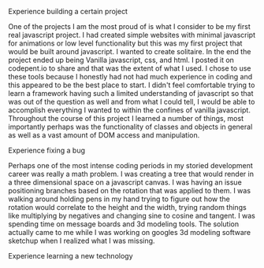 Experience building a certain project

One of the projects I am the most proud of is what I consider to be my first real javascript project. I had created simple websites with minimal javascript for animations or low level functionality but this was my first project that would be built around javascript. I wanted to create solitaire. In the end the project ended up being Vanilla javascript, css, and html. I posted it on codepent.io to share and that was the extent of what I used. I chose to use these tools because I honestly had not had much experience in coding and this appeared to be the best place to start. I didn't feel comfortable trying to learn a framework having such a limited understanding of javascript so that was out of the question as well and from what I could tell, I would be able to accomplish everything I wanted to within the confines of vanilla javascript. Throughout the course of this project I learned a number of things, most importantly perhaps was the functionality of classes and objects in general as well as a vast amount of DOM access and manipulation.

Experience fixing a bug

Perhaps one of the most intense coding periods in my storied development career was really a math problem. I was creating a tree that would render in a three dimensional space on a javascript canvas. I was having an issue positioning branches based on the rotation that was applied to them. I was walking around holding pens in my hand trying to figure out how the rotation would correlate to the height and the width, trying random things like multiplying by negatives and changing sine to cosine and tangent. I was spending time on message boards and 3d modeling tools. The solution actually came to me while I was working on googles 3d modeling software sketchup when I realized what I was missing. 

Experience learning a new technology